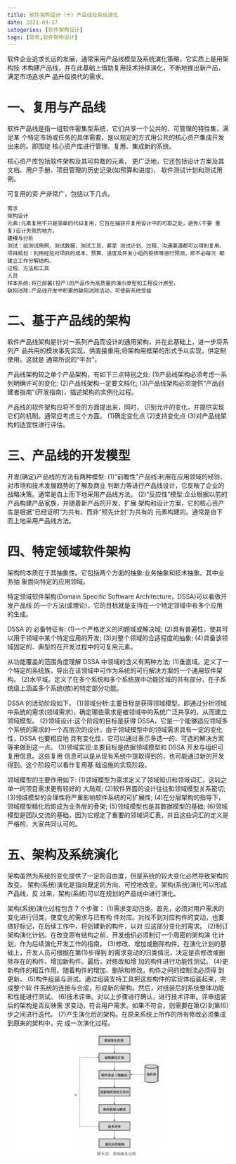 ```yaml
---
title: 软件架构设计（十）产品线及系统演化
date: 2021-09-27
categories: [软件架构设计]
tags: [软考,软件架构设计]
---
```


软件企业追求长远的发展，通常采用产品线模型及系统演化策略，它实质上是用架构技 术构建产品线，并在此基础上借助复用技术持续演化，不断地推出新产品，满足市场追求产 品升级换代的需求。

# 一、复用与产品线
软件产品线是指一组软件密集型系统，它们共享一个公共的、可管理的特性集，满足某 个特定市场或任务的具体需要，是以规定的方式用公共的核心资产集成开发出来的。即围绕 核心资产库进行管理、复用、集成新的系统。

核心资产库包括软件架构及其可剪裁的元素， 更广泛地，它还包括设计方案及其文档、用户手册、项目管理的历史记录(如预算和进度)、 软件测试计划和测试用例。

可复用的资 产非常广，包括以下几点。
```
需求
架构设计
元素:元素复用不只是简单的代码复用，它旨在捕获并复用设计中的可取之处，避免(不要 重复)设计失败的地方。
建模与分析
测试：如测试用例、测试数据、测试工具，甚至 测试计划、过程、沟通渠道都可以得到复用。
项目规划：利用经验对项目的成本、预算、进度及开发小组的安排等进行预测，即不必每次 都建立工作分解结构。
过程、方法和工具
人员
样本系统:将已部署(投产)的产品作为高质量的演示原型和工程设计原型。
缺陷消除:产品线开发中积累的缺陷消除活动，可使新系统受益
```

# 二、基于产品线的架构
软件产品线架构是针对一系列产品而设计的通用架构，并在此基础上，进一步将系列产 品共用的模块事先实现，供直接重用;将架构用框架的形式予以实现，供定制使用。这就是 通常所说的“平台”。

产品线架构较之单个产品架构，有如下三点特别之处:
(1)产品线架构必须考虑一系列明确许可的变化;
(2)产品线架构一定要文档化;
(3)产品线架构必须提供“产品创建者指南”(开发指南)，描述架构的实例化过程。

产品线的软件架构应将不变的方面提出来，同时， 识别允许的变化，并提供实现它们的机制。通常应考虑三个方面。
(1)确定变化点
(2)支持变化点
(3)对产品线架构的适宜性进行评估。

# 三、产品线的开发模型
开发(确定)产品线的方法有两种模型:
(1)“前瞻性”产品线:利用在应用领域的经验、对市场和技术发展趋势的了解及商业 判断力等进行产品线设计，它反映了企业的战略决策。通常是自上而下地采用产品线方法。
(2)“反应性”模型:企业根据以前的产品构建产品家族，并随着新产品的开发，扩展
架构和设计方案，它的核心资产库是根据“已经证明”为共有、而非“预先计划”为共有的 元素构建的。通常是自下而上地采用产品线方法。

# 四、特定领域软件架构
架构的本质在于其抽象性。它包括两个方面的抽象:业务抽象和技术抽象。其中业务抽 象面向特定的应用领域。

特定领域软件架构(Domain Specific Software Architecture，DSSA)可以看做开发产品线 的一个方法(或理论)，它的目标就是支持在一个特定领域中有多个应用的生成。

DSSA 的 必备特征有:
(1)一个严格定义的问题域或解决域;
(2)具有普遍性，使其可以用于领域中某个特定应用的开发;
(3)对整个领域的合适程度的抽象;
(4)具备该领域固定的、典型的在开发过程中的可复用元素。

从功能覆盖的范围角度理解 DSSA 中领域的含义有两种方法:
(1)垂直域。定义了一个特定的系统族，导出在该领域中可作为系统的可行解决方案的一个通用软件架构。
(2)水平域。定义了在多个系统和多个系统族中功能区域的共有部分，在子系统级上涵盖多个系统(族)的特定部分功能。

DSSA 的活动阶段如下。
(1)领域分析:主要目标是获得领域模型。即通过分析领域中系统的需求(领域需求)，确定哪些需求是被领域中的系统广泛共享的，从而建立领域模型。
(2)领域设计:这个阶段的目标是获得 DSSA，它是一个能够适应领域多个系统的需求的一个高层次的设计。由于领域模型中的领域需求具有一定的变化性，DSSA 也要相应地 具有变化性，它可以通过表示多选一的、可选的解决方案等来做到这一点。
(3)领域实现:主要目标是依据领域模型和 DSSA 开发与组织可复用信息。这些复用 信息可以是从现有系统中提取得到的，也可能通过新的开发得到。这个阶段可以看作复用基 础设施的实现阶段。

领域模型的主要作用如下:
(1)领域模型为需求定义了领域知识和领域词汇，这较之单一的项目需求更有较好的 大局观;
(2)软件界面的设计往往和领域模型关系密切;
(3)领域模型的合理性将严重影响软件系统的可扩展性;
(4)在分层架构的指导下，领域模型精化后即成为业务层的骨架;
(5)领域模型也是其数据模型的基础;
(6)领域模型是团队交流的基础，因为它规定了重要的领域词汇表，并且这些词汇的定义是严格的、大家共同认可的。
# 五、架构及系统演化
架构虽然为系统的变化提供了一定的自由度，但是系统的较大变化必然导致架构的改变。 架构(系统)演化是指向既定的方向、可控地改变。架构(系统)演化可以形成产品线，反 过来，架构(系统)可以在规划的产品线中进行演化。

架构(系统)演化过程包含 7 个步骤：
(1)需求变动归类。首先，必须对用户需求的变化进行归类，使变化的需求与已有构 件对应。对找不到对应构件的变动，也要做好标记，在后续工作中，将创建新的构件，以对 应这部分变化的需求。
(2)制订架构演化计划。在改变原有结构之前，开发组织必须制订一个周密的架构演 化计划，作为后续演化开发工作的指南。
(3)修改、增加或删除构件。在演化计划的基础上，开发人员可根据在第(1)步得到 的需求变动的归类情况，决定是否修改或删除存在的构件、增加新构件。最后，对修改和增 加的构件进行功能性测试。
(4)更新构件的相互作用。随着构件的增加、删除和修改，构件之间的控制流必须得 到更新。
(5)构件组装与测试。通过组装支持工具把这些构件的实现体组装起来，完成整个软 件系统的连接与合成，形成新的架构。然后，对组装后的系统整体功能和性能进行测试。
(6)技术评审。对以上步骤进行确认，进行技术评审。评审组装后的架构是否反映需 求变动，符合用户需求。如果不符合，则需要在第(2)到第(6)步之间进行迭代。
(7)产生演化后的架构。在原来系统上所作的所有修改必须集成到原来的架构中，完 成一次演化过程。

![](/images/ruankao/6-52.png)